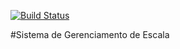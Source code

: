 [![Build Status](https://travis-ci.org/fabaosilva/escala.svg?branch=master)](https://travis-ci.org/fabaosilva/escala)

#Sistema de Gerenciamento de Escala
